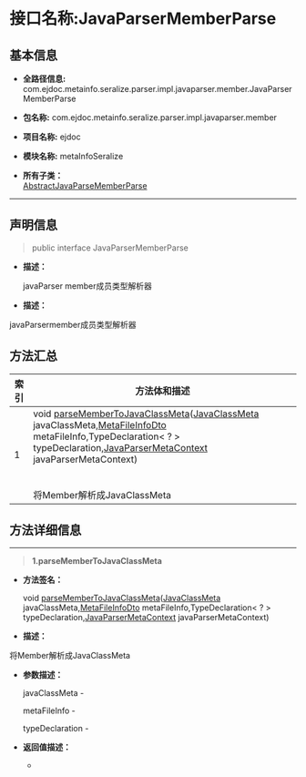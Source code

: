 # 接口名称:JavaParserMemberParse

## 基本信息

* **全路径信息:** com.ejdoc.metainfo.seralize.parser.impl.javaparser.member.JavaParserMemberParse
* **包名称:** com.ejdoc.metainfo.seralize.parser.impl.javaparser.member
* **项目名称:** ejdoc
* **模块名称:** metaInfoSeralize







* **所有子类：**  
[AbstractJavaParseMemberParse](/metaInfoSeralize/com/ejdoc/metainfo/seralize/parser/impl/javaparser/member/AbstractJavaParseMemberParse.md)

---

## 声明信息
> public interface JavaParserMemberParse     


* **描述：** 

  javaParser  member成员类型解析器

* **描述：** 

javaParsermember成员类型解析器






## 方法汇总

|   索引  |    方法体和描述   |
| ---- | ---- |
|1|void [parseMemberToJavaClassMeta](#innerlink-parsemembertojavaclassmeta-comejdocmetainfoseralizemodeljavaclassmeta-comejdocmetainfoseralizedtometafileinfodto-typedeclaration-?--comejdocmetainfoseralizeparserimpljavaparserjavaparsermetacontext)([JavaClassMeta](/metaInfoSeralize/com/ejdoc/metainfo/seralize/model/JavaClassMeta.md) javaClassMeta,[MetaFileInfoDto](/metaInfoSeralize/com/ejdoc/metainfo/seralize/dto/MetaFileInfoDto.md) metaFileInfo,TypeDeclaration< ? > typeDeclaration,[JavaParserMetaContext](/metaInfoSeralize/com/ejdoc/metainfo/seralize/parser/impl/javaparser/JavaParserMetaContext.md) javaParserMetaContext)   <br/><br/><br/>将Member解析成JavaClassMeta|








## 方法详细信息

---
> **1.<span id="innerlink-parsemembertojavaclassmeta-comejdocmetainfoseralizemodeljavaclassmeta-comejdocmetainfoseralizedtometafileinfodto-typedeclaration-?--comejdocmetainfoseralizeparserimpljavaparserjavaparsermetacontext">parseMemberToJavaClassMeta</span>**

* **方法签名：** 

  void [parseMemberToJavaClassMeta](#parsemembertojavaclassmeta-comejdocmetainfoseralizemodeljavaclassmeta-comejdocmetainfoseralizedtometafileinfodto-typedeclaration-?--comejdocmetainfoseralizeparserimpljavaparserjavaparsermetacontext)([JavaClassMeta](/metaInfoSeralize/com/ejdoc/metainfo/seralize/model/JavaClassMeta.md) javaClassMeta,[MetaFileInfoDto](/metaInfoSeralize/com/ejdoc/metainfo/seralize/dto/MetaFileInfoDto.md) metaFileInfo,TypeDeclaration< ? > typeDeclaration,[JavaParserMetaContext](/metaInfoSeralize/com/ejdoc/metainfo/seralize/parser/impl/javaparser/JavaParserMetaContext.md) javaParserMetaContext)   


* **描述：** 

将Member解析成JavaClassMeta
* **参数描述：** 

  javaClassMeta - 

  metaFileInfo - 

  typeDeclaration - 


* **返回值描述：** 

   - 




